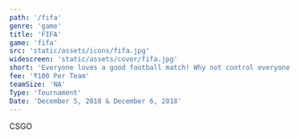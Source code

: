 ```yaml
---
path: '/fifa'
genre: 'game'
title: 'FIFA'
game: 'fifa'
src: 'static/assets/icons/fifa.jpg'
widescreen: 'static/assets/cover/fifa.jpg'
short: 'Everyone loves a good football match! Why not control everyone in it and play it your way?! Consoles are always exciting! We have the perfect opportunity for you to get your game face on and play away to victory! Play FIFA on the ever-exciting PS4 and challenge your opponents to win the tournament.'
fee: '₹100 Per Team'
teamSize: 'NA'
Type: 'Tournament'
Date: 'December 5, 2018 & December 6, 2018' 
---
```


CSGO